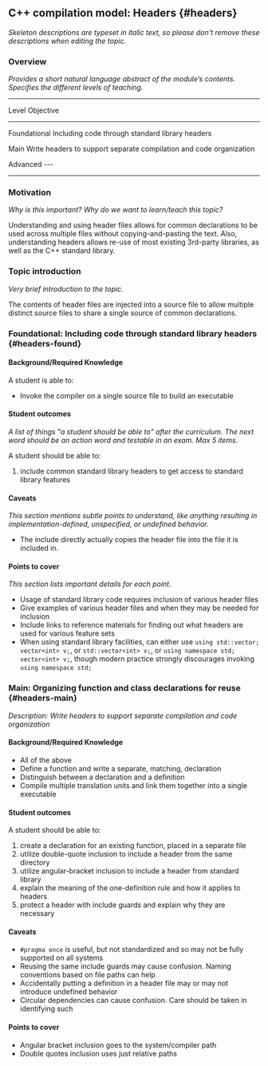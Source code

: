 ## C++ compilation model: Headers {#headers}

_Skeleton descriptions are typeset in italic text,_
_so please don't remove these descriptions when editing the topic._

### Overview

_Provides a short natural language abstract of the module’s contents._
_Specifies the different levels of teaching._

------------------------------------------------------------------------
Level             Objective
----------------- ------------------------------------------------------
Foundational      Including code through standard library headers

Main              Write headers to support separate compilation and code
                  organization

Advanced          ---

------------------------------------------------------------------------

### Motivation

_Why is this important?_
_Why do we want to learn/teach this topic?_

Understanding and using header files allows for common declarations to 
be used across multiple files without copying-and-pasting the text. Also,
understanding headers allows re-use of most existing 3rd-party libraries,
as well as the C++ standard library.

### Topic introduction

_Very brief introduction to the topic._

The contents of header files are injected into a source file to allow 
multiple distinct source files to share a single source of common 
declarations. 

### Foundational: Including code through standard library headers {#headers-found}

#### Background/Required Knowledge

A student is able to:

* Invoke the compiler on a single source file to build an executable


#### Student outcomes

_A list of things "a student should be able to" after the curriculum._
_The next word should be an action word and testable in an exam._
_Max 5 items._

A student should be able to:

1. include common standard library headers to get access to standard library features

#### Caveats

_This section mentions subtle points to understand, like anything resulting in
implementation-defined, unspecified, or undefined behavior._

* The include directly actually copies the header file into the file it is included in.

#### Points to cover

_This section lists important details for each point._

* Usage of standard library code requires inclusion of various header files
* Give examples of various header files and when they may be needed for inclusion
* Include links to reference materials for finding out what headers are used for various feature sets
* When using standard library facilities, can either use `using std::vector; vector<int> v;`, or `std::vector<int> v;`, or `using namespace std; vector<int> v;`, though modern practice strongly discourages invoking `using namespace std;`

### Main: Organizing function and class declarations for reuse  {#headers-main}

_Description: Write headers to support separate compilation and code organization_

#### Background/Required Knowledge

* All of the above
* Define a function and write a separate, matching, declaration
* Distinguish between a declaration and a definition
* Compile multiple translation units and link them together into a single executable

#### Student outcomes

A student should be able to:

1. create a declaration for an existing function, placed in a separate file
2. utilize double-quote inclusion to include a header from the same directory
3. utilize angular-bracket inclusion to include a header from standard library
4. explain the meaning of the one-definition rule and how it applies to headers
5. protect a header with include guards and explain why they are necessary

#### Caveats

* `#pragma once` is useful, but not standardized and so may not be fully supported on all systems
* Reusing the same include guards may cause confusion. Naming conventions based on file paths can help
* Accidentally putting a definition in a header file may or may not introduce undefined behavior
* Circular dependencies can cause confusion. Care should be taken in identifying such

#### Points to cover

* Angular bracket inclusion goes to the system/compiler path
* Double quotes inclusion uses just relative paths

